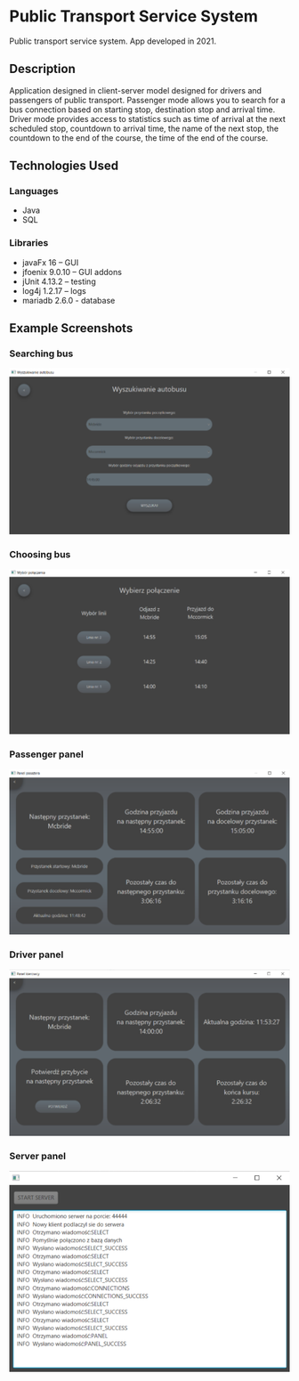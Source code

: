 # Public Transport Service System
Public transport service system. App developed in 2021.

## Description

Application designed in client-server model designed for drivers and passengers of public transport. Passenger mode allows you to search for a bus connection based on starting stop, destination stop and arrival time. Driver mode provides access to statistics such as time of arrival at the next scheduled stop, countdown to arrival time, the name of the next stop, the countdown to the end of the course, the time of the end of the course.

## Technologies Used
### Languages
- Java
- SQL
### Libraries
- javaFx 16 – GUI
- jfoenix 9.0.10 – GUI addons
- jUnit 4.13.2 – testing
- log4j 1.2.17 – logs
- mariadb 2.6.0 - database

## Example Screenshots
### Searching bus
![Searching bus](./Images/ss_search.png)
### Choosing bus
![Choosing bus](./Images/ss_choose.png)
### Passenger panel
![Passenger panel](./Images/ss_pass.png)
### Driver panel
![Driver panel](./Images/ss_driver.png)
### Server panel
![Server panel](./Images/ss_server.png)
